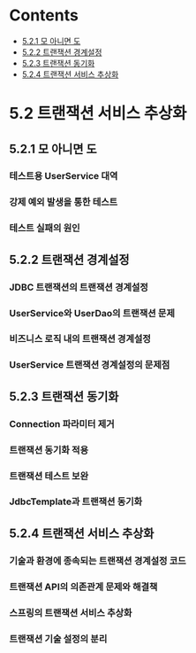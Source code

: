 # Contents

- [5.2.1 모 아니면 도](#521-모-아니면-도)
- [5.2.2 트랜잭션 경계설정](#522-트랜잭션-경계설정)
- [5.2.3 트랜잭션 동기화](#523-트랜잭션-동기화)
- [5.2.4 트랜잭션 서비스 추상화](#524-트랜잭션-서비스-추상화)

# 5.2 트랜잭션 서비스 추상화

## 5.2.1 모 아니면 도

### 테스트용 UserService 대역

### 강제 예외 발생을 통한 테스트

### 테스트 실패의 원인

## 5.2.2 트랜잭션 경계설정

### JDBC 트랜잭션의 트랜잭션 경계설정

### UserService와 UserDao의 트랜잭션 문제

### 비즈니스 로직 내의 트랜잭션 경계설정

### UserService 트랜잭션 경계설정의 문제점

## 5.2.3 트랜잭션 동기화

### Connection 파라미터 제거

### 트랜잭션 동기화 적용

### 트랜잭션 테스트 보완

### JdbcTemplate과 트랜잭션 동기화

## 5.2.4 트랜잭션 서비스 추상화

### 기술과 환경에 종속되는 트랜잭션 경계설정 코드

### 트랜잭션 API의 의존관계 문제와 해결책

### 스프링의 트랜잭션 서비스 추상화

### 트랜잭션 기술 설정의 분리
